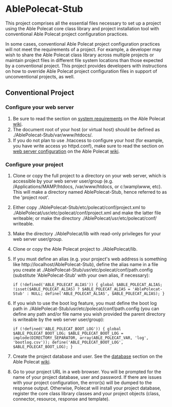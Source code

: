 # AblePolecat-Stub
This project comprises all the essential files necessary to set up a project 
using the Able Polecat core class library and project installation tool with 
conventional Able Polecat project configuration practices.

In some cases, conventional Able Polecat project configuration practices will not 
meet the requirements of a project. For example, a developer may wish to share 
the Able Polecat class library across multiple projects or maintain project 
files in different file system locations than those expected by a conventional 
project. This project provides developers with instructions on how to override 
Able Polecat project configuration files in support of unconventional projects, 
as well.

## Conventional Project

### Configure your web server

1. Be sure to read the section on [system requirements](https://github.com/kkuhrman/AblePolecat/wiki/System-Requirements) 
on the Able Polecat [wiki](https://github.com/kkuhrman/AblePolecat/wiki).
2. The document root of your host (or virtual host) should be defined as ./AblePolecat-Stub/var/www/htdocs/.
3. If you do not plan to use .htaccess to configure your host (for example, you have write access yo httpd.conf), 
make sure to read the section on [web server configuration](https://github.com/kkuhrman/AblePolecat/wiki/Web-Server-Configuration)
on the Able Polecat [wiki](https://github.com/kkuhrman/AblePolecat/wiki).

### Configure your project

1. Clone or copy the full project to a directory on your web server, which is accessible by your web server 
user/group (e.g. /Applications/MAMP/htdocs, /var/www/htdocs, or c:\wamp\www, etc). This will make a 
directory named AblePolecat-Stub, hence referred to as the 'project root'.
2. Either copy ./AblePolecat-Stub/etc/polecat/conf/project.xml to ./AblePolecat/usr/etc/polecat/conf/project.xml 
and make the latter file writeable; or make the directory ./AblePolecat/usr/etc/polecat/conf/ writeable.
2. Make the directory ./AblePolecat/lib with read-only privileges for your web server user/group.
3. Clone or copy the Able Polecat project to ./AblePolecat/lib.
4. If you must define an alias (e.g. your project's web address is something like http://localhost/AblePolecat-Stub),
define the alias name in a file you create at ./AblePolecat-Stub/usr/etc/polecat/conf/path.config (substitute 
'AblePolecat-Stub' with your own alias, if necessary):

     `
    if (!defined('ABLE_POLECAT_ALIAS')) {
        global $ABLE_POLECAT_ALIAS;
        !isset($ABLE_POLECAT_ALIAS) ? $ABLE_POLECAT_ALIAS = 'AblePolecat-Stub' : NULL;
        define('ABLE_POLECAT_ALIAS', $ABLE_POLECAT_ALIAS);
    }
     `
    
5. If you wish to use the boot log feature, you must define the boot log path in ./AblePolecat-Stub/usr/etc/polecat/conf/path.config 
(you can define any path and/or file name you wish provided the parent directory is writeable by the web server user/group):

     `
     if (!defined('ABLE_POLECAT_BOOT_LOG')) {
       global $ABLE_POLECAT_BOOT_LOG;
       $ABLE_POLECAT_BOOT_LOG = implode(DIRECTORY_SEPARATOR, array(ABLE_POLECAT_VAR, 'log', 'bootlog.csv'));
       define('ABLE_POLECAT_BOOT_LOG', $ABLE_POLECAT_BOOT_LOG);
     }
     `

6. Create the project database and user. See the [database](https://github.com/kkuhrman/AblePolecat/wiki/Able-Polecat-Project-Database) 
section on the Able Polecat [wiki](https://github.com/kkuhrman/AblePolecat/wiki).
7. Go to your project URL in a web browser. You will be prompted for the name 
of your project database, user and password. If there are issues with your 
project configuration, the error(s) will be dumped to the response output. 
Otherwise, Polecat will install your project database, register the core class 
library classes and your project objects (class, connector, resource, response 
and template).
